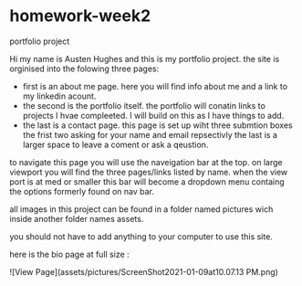 # homework-week2

portfolio project

Hi my name is Austen Hughes and this is my portfolio project. the site is orginised into the folowing three pages:

- first is an about me page. here you will find info about me and a link to my linkedin acount. 
- the second is the portfolio itself. the portfolio will conatin links to projects I hvae compleeted. I will build on this as I have things to add.
- the last is a contact page. this page is set up wiht three submtion boxes the frist two asking for your name and email repsectivly the last is a larger space to leave a coment or ask a qeustion. 

to navigate this page you will use the naveigation bar at the top. on large viewport you will find the three pages/links listed by name. when the view port is at med or smaller this bar will become a dropdown menu containg the options formerly found on nav bar.

all images in this project can be found in a folder named pictures wich inside another folder names assets.

you should not have to add anything to your computer to use this site.  

here is the bio page at full size :

![View Page](assets/pictures/ScreenShot2021-01-09at10.07.13 PM.png)
